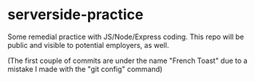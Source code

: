 # serverside-practice
Some remedial practice with JS/Node/Express coding. This repo will be public and visible to potential employers, as well.

(The first couple of commits are under the name "French Toast" due to a mistake I made with the "git config" command)